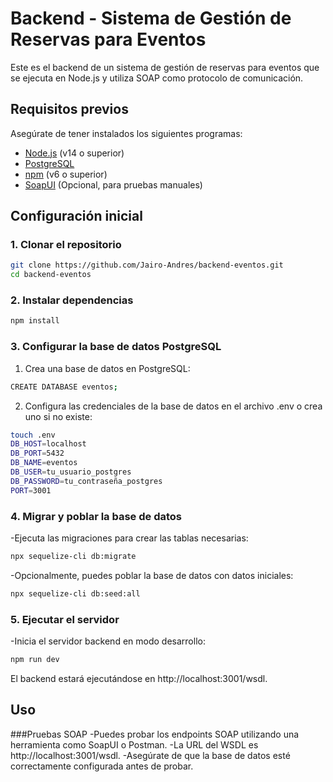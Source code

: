 # Backend - Sistema de Gestión de Reservas para Eventos

Este es el backend de un sistema de gestión de reservas para eventos que se ejecuta en Node.js y utiliza SOAP como protocolo de comunicación.

## Requisitos previos

Asegúrate de tener instalados los siguientes programas:

- [Node.js](https://nodejs.org/) (v14 o superior)
- [PostgreSQL](https://www.postgresql.org/)
- [npm](https://www.npmjs.com/) (v6 o superior)
- [SoapUI](https://www.soapui.org/) (Opcional, para pruebas manuales)

## Configuración inicial

### 1. Clonar el repositorio

```bash
git clone https://github.com/Jairo-Andres/backend-eventos.git
cd backend-eventos
```
### 2.  Instalar dependencias
```bash
npm install
```
### 3. Configurar la base de datos PostgreSQL
  1. Crea una base de datos en PostgreSQL:
  ```bash
  CREATE DATABASE eventos;
  ```
  2. Configura las credenciales de la base de datos en el archivo .env o crea uno si no existe:
  ```bash
  touch .env
  DB_HOST=localhost
  DB_PORT=5432
  DB_NAME=eventos
  DB_USER=tu_usuario_postgres
  DB_PASSWORD=tu_contraseña_postgres
  PORT=3001
  ```
### 4. Migrar y poblar la base de datos
 -Ejecuta las migraciones para crear las tablas necesarias:
   ```bash
  npx sequelize-cli db:migrate
  ```
-Opcionalmente, puedes poblar la base de datos con datos iniciales:
   ```bash
  npx sequelize-cli db:seed:all
  ```
### 5. Ejecutar el servidor
-Inicia el servidor backend en modo desarrollo:
   ```bash
npm run dev
  ```
El backend estará ejecutándose en http://localhost:3001/wsdl.

## Uso
###Pruebas SOAP
-Puedes probar los endpoints SOAP utilizando una herramienta como SoapUI o Postman.
-La URL del WSDL es http://localhost:3001/wsdl.
-Asegúrate de que la base de datos esté correctamente configurada antes de probar.



     
